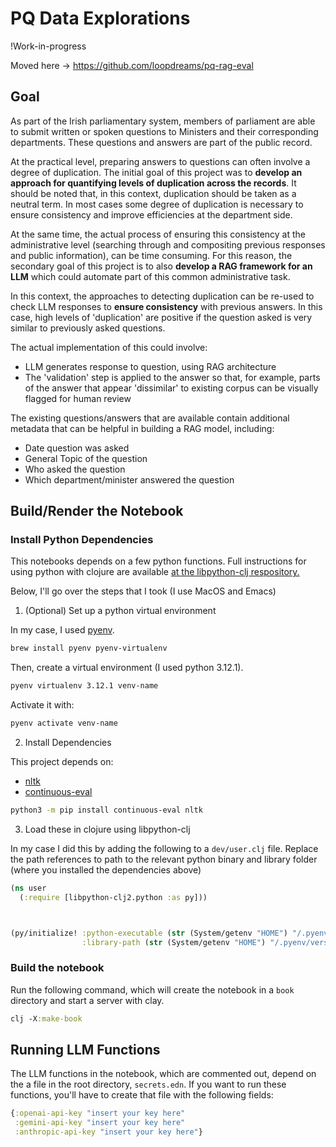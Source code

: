 # PQ Data Explorations

!Work-in-progress

Moved here -> https://github.com/loopdreams/pq-rag-eval

## Goal 

As part of the Irish parliamentary system, members of parliament are able to submit written or spoken questions to Ministers and their corresponding departments. These questions and answers are part of the public record. 

At the practical level, preparing answers to questions can often involve a degree of duplication. The initial goal of this project was to **develop an approach for quantifying levels of duplication across the records**. It should be noted that, in this context, duplication should be taken as a neutral term. In most cases some degree of duplication is necessary to ensure consistency and improve efficiencies at the department side. 

At the same time, the actual process of ensuring this consistency at the administrative level (searching through and compositing previous responses and public information), can be time consuming. For this reason, the secondary goal of this project is to also **develop a RAG framework for an LLM** which could automate part of this common administrative task. 

In this context, the approaches to detecting duplication can be re-used to check LLM responses to **ensure consistency** with previous answers. In this case, high levels of 'duplication' are positive if the question asked is very similar to previously asked questions.

The actual implementation of this could involve:
- LLM generates response to question, using RAG architecture
- The 'validation' step is applied to the answer so that, for example, parts of the answer that appear 'dissimilar' to existing corpus can be visually flagged for human review

The existing questions/answers that are available contain additional metadata that can be helpful in building a RAG model, including:
- Date question was asked 
- General Topic of the question
- Who asked the question
- Which department/minister answered the question



## Build/Render the Notebook
### Install Python Dependencies

This notebooks depends on a few python functions. Full instructions for using python with clojure are available [at the libpython-clj respository.](https://github.com/clj-python/libpython-clj)

Below, I'll go over the steps that I took (I use MacOS and Emacs)

1. (Optional) Set up a python virtual environment 

In my case, I used [pyenv](https://github.com/pyenv/pyenv). 

``` sh
brew install pyenv pyenv-virtualenv
```

Then, create a virtual environment (I used python 3.12.1).

``` sh
pyenv virtualenv 3.12.1 venv-name
```

Activate it with:

``` sh
pyenv activate venv-name
```

2. Install Dependencies 

This project depends on:
- [nltk](https://www.nltk.org/)
- [continuous-eval](https://github.com/relari-ai/continuous-eval/tree/main?tab=readme-ov-file)

``` sh
python3 -m pip install continuous-eval nltk
```

3. Load these in clojure using libpython-clj 

In my case I did this by adding the following to a `dev/user.clj` file. Replace the path references to path to the relevant python binary and library folder (where you installed the dependencies above)

``` clojure
(ns user
  (:require [libpython-clj2.python :as py]))



(py/initialize! :python-executable (str (System/getenv "HOME") "/.pyenv/versions/3.12.1/envs/VENV-NAME/bin/python3.12")
                :library-path (str (System/getenv "HOME") "/.pyenv/versions/3.12.1/lib/python3.12/site-packages/"))
```

### Build the notebook 

Run the following command, which will create the notebook in a `book` directory and start a server with clay.

``` clojure
clj -X:make-book
```

## Running LLM Functions 
The LLM functions in the notebook, which are commented out, depend on the a file in the root directory, `secrets.edn`. If you want to run these functions, you'll have to create that file with the following fields:

``` clojure
{:openai-api-key "insert your key here"
 :gemini-api-key "insert your key here"
 :anthropic-api-key "insert your key here"}
```

